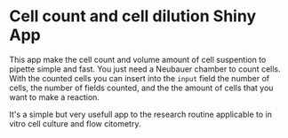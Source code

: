 # Cell count and cell dilution Shiny App

This app make the cell count and volume amount of cell suspention to pipette simple and fast.
You just need a Neubauer chamber to count cells.
With the counted cells you can insert into the `input` field the number of cells, the number of fields counted, and the the amount of cells that you want to make a reaction.

It's a simple but very usefull app to the research routine applicable to in vitro cell culture and flow citometry.
